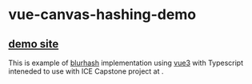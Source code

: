 # vue-canvas-hashing-demo

## [demo site](https://new5558.github.io/vue-canvas-hashing-demo/)

This is example of [blurhash](https://blurha.sh/) implementation using [vue3](https://v3.vuejs.org/) with Typescript inteneded to use with ICE Capstone project at []().
